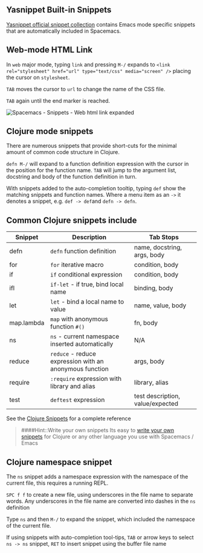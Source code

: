 ## Yasnippet Built-in Snippets

[Yasnippet official snippet collection](https://github.com/AndreaCrotti/yasnippet-snippets) contains Emacs mode specific snippets that are automatically included in Spacemacs.


## Web-mode HTML Link

In `web` major mode, typing `link` and pressing `M-/` expands to `<link rel="stylesheet" href="url" type="text/css" media="screen" />` placing the cursor on `stylesheet`.

`TAB` moves the cursor to `url` to change the name of the CSS file.

`TAB` again until the end marker is reached.

![Spacemacs - Snippets - Web html link expanded](/images/spacemacs-auto-completion-snippets-html-link-expanded.png)


## Clojure mode snippets

There are numerous snippets that provide short-cuts for the minimal amount of common code structure in Clojure.

`defn M-/` will expand to a function definition expression with the cursor in the position for the function name.  `TAB` will jump to the argument list, docstring and body of the function definition in turn.

With snippets added to the auto-completion tooltip, typing `def` show the matching snippets and function names.  Where a menu item as an `->` it denotes a snippet, e.g. `def -> def`and `defn -> defn`.

## Common Clojure snippets include

| Snippet    | Description                                             | Tab Stops                        |
|------------|---------------------------------------------------------|----------------------------------|
| defn       | `defn` function definition                              | name, docstring, args, body      |
| for        | `for` iterative macro                                   | condition, body                  |
| if         | `if` conditional expression                             | condition, body                  |
| ifl        | `if-let` - if true, bind local name                     | binding, body                    |
| let        | `let` - bind a local name to value                      | name, value, body                |
| map.lambda | `map` with anonymous function `#()`                     | fn, body                         |
| ns         | `ns` - current namespace inserted automatically         | N/A                              |
| reduce     | `reduce` - reduce expression with an anonymous function | args, body                       |
| require    | `:require` expression with library and alias            | library, alias                   |
| test       | `deftest` expression                                    | test description, value/expected |

See the [Clojure Snippets](clojure-snippets.md) for a complete reference

> ####Hint::Write your own snippets
> Its easy to [write your own snippets](add-your-own-snippets.md) for Clojure or any other language you use with Spacemacs / Emacs

## Clojure namespace snippet

The `ns` snippet adds a namespace expression with the namespace of the current file, this requires a running REPL.

`SPC f f` to create a new file, using underscores in the file name to separate words. Any underscores in the file name are converted into dashes in the `ns` definition

Type `ns` and then `M-/` to expand the snippet, which included the namespace of the current file.

If using snippets with auto-completion tool-tips, `TAB` or arrow keys to select `ns -> ns` snippet, `RET` to insert snippet using the buffer file name
